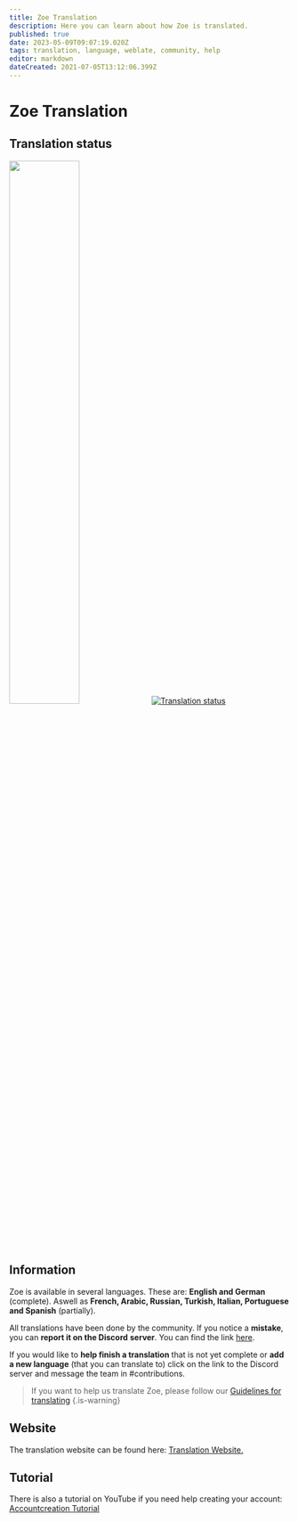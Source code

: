 ```yaml
---
title: Zoe Translation
description: Here you can learn about how Zoe is translated.
published: true
date: 2023-05-09T09:07:19.020Z
tags: translation, language, weblate, community, help
editor: markdown
dateCreated: 2021-07-05T13:12:06.399Z
---
```


# Zoe Translation



## Translation status
<img src="https://translate.zoe-discord-bot.ch/widgets/zoe-discord-bot/en/zoe-discord-bot/multi-auto.svg" width="50%" />
<a href="https://translate.zoe-discord-bot.ch/engage/zoe-discord-bot/">
  
<img src="https://translate.zoe-discord-bot.ch/widgets/zoe-discord-bot/-/zoe-discord-bot/287x66-black.png" alt="Translation status" />
</a>

<br>

## Information
Zoe is available in several languages. These are: **English and German** (complete). Aswell as **French, Arabic, Russian, Turkish, Italian, Portuguese and Spanish** (partially).

All translations have been done by the community. If you notice a **mistake**, you can **report it on the Discord** **server**. You can find the link [here](https://discord.gg/k3SamTndZZ).

If you would like to **help finish a translation** that is not yet complete or **add a new language** (that you can translate to) click on the link to the Discord server and message the team in #contributions.
<p>

> If you want to help us translate Zoe, please follow our [Guidelines for translating](https://docs.google.com/presentation/d/e/2PACX-1vS8cTyU2Y-qiI6wwX3WZLuhUACZ6Mr4w-KnSes86yY0-irBtNhuJDgxG3DsNgdgZo4i-XaReANHrwDn/pub?start=true&loop=false&delayms=10000)
>{.is-warning}
<p>

## Website

The translation website can be found here: [Translation Website.](https://translate.zoe-discord-bot.ch/engage/zoe-discord-bot/)
<p>
  
## Tutorial

There is also a tutorial on YouTube if you need help creating your account: [Accountcreation Tutorial](https://youtu.be/t3AgkHMJLok)

  